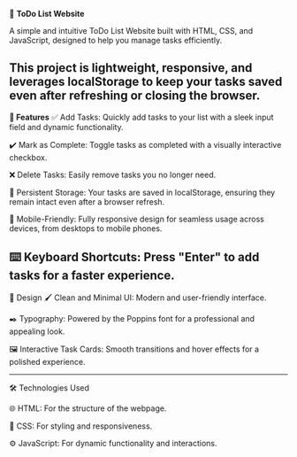 📝 **ToDo List Website**

A simple and intuitive ToDo List Website built with HTML, CSS, and JavaScript, designed to help you manage tasks efficiently.

This project is lightweight, responsive, and leverages localStorage to keep your tasks saved even after refreshing or closing the browser.
------------------------------------------------------------------------------------------------
**🚀 Features**
✅ Add Tasks: Quickly add tasks to your list with a sleek input field and dynamic functionality.

✔️ Mark as Complete: Toggle tasks as completed with a visually interactive checkbox.

❌ Delete Tasks: Easily remove tasks you no longer need.

💾 Persistent Storage: Your tasks are saved in localStorage, ensuring they remain intact even after a browser refresh.

📱 Mobile-Friendly: Fully responsive design for seamless usage across devices, from desktops to mobile phones.

⌨️ Keyboard Shortcuts: Press "Enter" to add tasks for a faster experience.
--------------------------------------------------------------------------
🎨 Design
🖌️ Clean and Minimal UI: Modern and user-friendly interface.

✒️ Typography: Powered by the Poppins font for a professional and appealing look.

🖼️ Interactive Task Cards: Smooth transitions and hover effects for a polished experience.

------------------------------------------------------------------------------------------
🛠️ Technologies Used

🌐 HTML: For the structure of the webpage.

🎨 CSS: For styling and responsiveness.

⚙️ JavaScript: For dynamic functionality and interactions.

